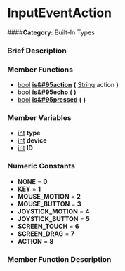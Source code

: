 #  InputEventAction  
####**Category:** Built-In Types

###  Brief Description  


###  Member Functions 
  * [bool](class_bool)  **[is&#95action](#is_action)**  **(** [String](class_string) action  **)**
  * [bool](class_bool)  **[is&#95echo](#is_echo)**  **(** **)**
  * [bool](class_bool)  **[is&#95pressed](#is_pressed)**  **(** **)**

###  Member Variables  
  * [int](class_int) **type**
  * [int](class_int) **device**
  * [int](class_int) **ID**

###  Numeric Constants  
  * **NONE** = **0**
  * **KEY** = **1**
  * **MOUSE_MOTION** = **2**
  * **MOUSE_BUTTON** = **3**
  * **JOYSTICK_MOTION** = **4**
  * **JOYSTICK_BUTTON** = **5**
  * **SCREEN_TOUCH** = **6**
  * **SCREEN_DRAG** = **7**
  * **ACTION** = **8**

###  Member Function Description  

